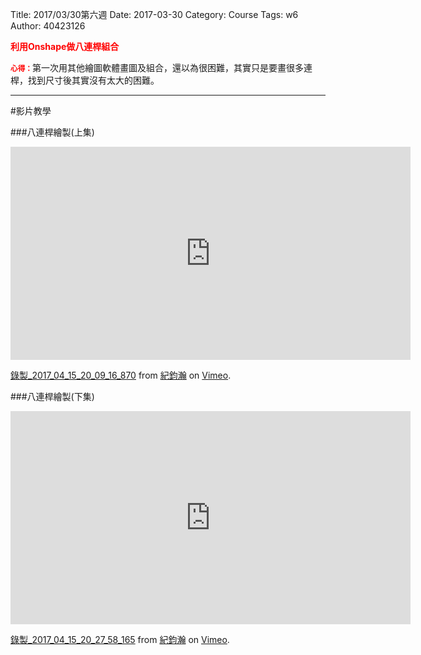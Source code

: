 Title: 2017/03/30第六週
Date: 2017-03-30
Category: Course
Tags: w6
Author: 40423126

<b><font color="red">利用Onshape做八連桿組合</font></b>

<!-- PELICAN_END_SUMMARY -->
<small><b><font color="#FF0000">心得：</font></b></small>第一次用其他繪圖軟體畫圖及組合，還以為很困難，其實只是要畫很多連桿，找到尺寸後其實沒有太大的困難。

<hr/>
#影片教學

###八連桿繪製(上集)
<iframe src="https://player.vimeo.com/video/213334137" width="640" height="341" frameborder="0" webkitallowfullscreen mozallowfullscreen allowfullscreen></iframe>
<p><a href="https://vimeo.com/213334137">錄製_2017_04_15_20_09_16_870</a> from <a href="https://vimeo.com/user60322140">紀鈞瀚</a> on <a href="https://vimeo.com">Vimeo</a>.</p>

###八連桿繪製(下集)
<iframe src="https://player.vimeo.com/video/213334504" width="640" height="341" frameborder="0" webkitallowfullscreen mozallowfullscreen allowfullscreen></iframe>
<p><a href="https://vimeo.com/213334504">錄製_2017_04_15_20_27_58_165</a> from <a href="https://vimeo.com/user60322140">紀鈞瀚</a> on <a href="https://vimeo.com">Vimeo</a>.</p>

